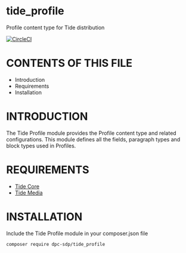 # tide_profile
Profile content type for Tide distribution

[![CircleCI](https://circleci.com/gh/dpc-sdp/tide_profile.svg?style=svg&circle-token=ed8f970fb288fe68b6045a6a7c9ee968859bd244)](https://circleci.com/gh/dpc-sdp/tide_profile)

# CONTENTS OF THIS FILE

* Introduction
* Requirements
* Installation

# INTRODUCTION
The Tide Profile module provides the Profile content type and related configurations.
This module defines all the fields, paragraph types and block types used in Profiles.

# REQUIREMENTS
* [Tide Core](https://github.com/dpc-sdp/tide_core)
* [Tide Media](https://github.com/dpc-sdp/tide_media)

# INSTALLATION
Include the Tide Profile module in your composer.json file

```bash
composer require dpc-sdp/tide_profile
```
